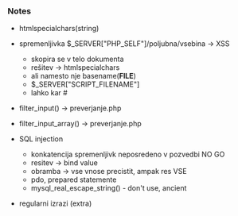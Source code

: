 ### Notes
* htmlspecialchars(string)
* spremenljivka $_SERVER["PHP_SELF"]/poljubna/vsebina -> XSS
    * skopira se v telo dokumenta
    * rešitev -> htmlspecialchars
    * ali namesto nje basename(__FILE__)
    * $_SERVER["SCRIPT_FILENAME"]
    * lahko kar #
* filter_input() -> preverjanje.php
* filter_input_array() -> preverjanje.php
* SQL injection
   * konkatencija spremenljivk neposredeno v pozvedbi NO GO
   * resitev -> bind value
   * obramba -> vse vnose precistit, ampak res VSE
   * pdo, prepared statemente
   * mysql_real_escape_string() - don't use, ancient
   
* regularni izrazi (extra)